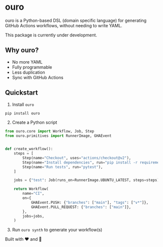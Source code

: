 # ouro

ouro is a Python-based DSL (domain specific language) for generating GitHub Actions workflows, without needing to write YAML. 

This package is currently under development.

## Why ouro?

- No more YAML
- Fully programmable
- Less duplication
- Sync with GitHub Actions

## Quickstart

1. Install `ouro`

```python
pip install ouro
```

2. Create a Python script
```python
from ouro.core import Workflow, Job, Step
from ouro.primitives import RunnerImage, GHAEvent


def create_workflow():
    steps = [
        Step(name="Checkout", uses="actions/checkout@v2"),
        Step(name="Install dependencies", run="pip install -r requirements.txt"),
        Step(name="Run tests", run="pytest"),
    ]

    jobs = {"test": Job(runs_on=RunnerImage.UBUNTU_LATEST, steps=steps)}

    return Workflow(
        name="CI",
        on={
            GHAEvent.PUSH: {"branches": ["main"], "tags": ["v*"]},
            GHAEvent.PULL_REQUEST: {"branches": ["main"]},
        },
        jobs=jobs,
    )
```

3. Run `ouro synth` to generate your workflow(s)


Built with ❤️ and 🐍